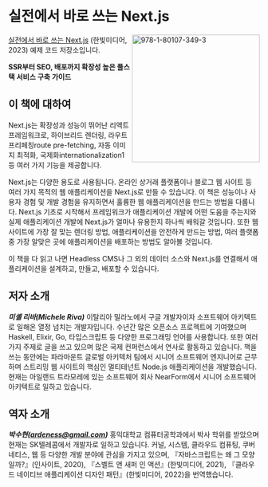 # 실전에서 바로 쓰는 Next.js

<a href="https://www.packtpub.com/product/real-world-next-js/9781801073493"><img src="https://static.packt-cdn.com/products/9781801073493/cover/smaller" alt="978-1-80107-349-3	" height="256px" align="right"></a>

[실전에서 바로 쓰는 Next.js](https://www.packtpub.com/product/real-world-next-js/9781801073493) (한빛미디어, 2023) 예제 코드 저장소입니다.

**SSR부터 SEO, 배포까지 확장성 높은 풀스택 서비스 구축 가이드**

## 이 책에 대하여

Next.js는 확장성과 성능이 뛰어난 리액트 프레임워크로, 하이브리드 렌더링, 라우트 프리페칭route pre-fetching, 자동 이미지 최적화, 국제화internationalization1 등 여러 가지 기능을 제공합니다.

Next.js는 다양한 용도로 사용됩니다. 온라인 상거래 플랫폼이나 블로그 웹 사이트 등 여러 가지 목적의 웹 애플리케이션을 Next.js로 만들 수 있습니다. 이 책은 성능이나 사용자 경험 및 개발 경험을 유지하면서 훌륭한 웹 애플리케이션을 만드는 방법을 다룹니다. Next.js 기초로 시작해서 프레임워크가 애플리케이션 개발에 어떤 도움을 주는지와 실제 애플리케이션 개발에 Next.js가 얼마나 유용한지 하나씩 배워갈 것입니다. 또한 웹 사이트에 가장 잘 맞는 렌더링 방법, 애플리케이션을 안전하게 만드는 방법, 여러 플랫폼 중 가장 알맞은 곳에 애플리케이션을 배포하는 방법도 알아볼 것입니다.

이 책을 다 읽고 나면 Headless CMS나 그 외의 데이터 소스와 Next.js를 연결해서 애플리케이션을 설계하고, 만들고, 배포할 수 있습니다.

## 저자 소개
***미셸 리바(Michele Riva)***
이탈리아 밀라노에서 구글 개발자이자 소프트웨어 아키텍트로 일해온 열정 넘치는 개발자입니다. 수년간 많은 오픈소스 프로젝트에 기여했으며 Haskell, Elixir, Go, 타입스크립트 등 다양한 프로그래밍 언어를 사용합니다. 또한 여러 가지 주제로 글을 쓰고 있으며 많은 국제 컨퍼런스에서 연사로 활동하고 있습니다. 책을 쓰는 동안에는 파라마운트 글로벌 아키텍처 팀에서 시니어 소프트웨어 엔지니어로 근무하며 스트리밍 웹 사이트의 핵심인 멀티테넌트 Node.js 애플리케이션을 개발했습니다. 현재는 아일랜드 트라모레에 있는 소프트웨어 회사 NearForm에서 시니어 소프트웨어 아키텍트로 일하고 있습니다.

## 역자 소개
***박수현(ardeness@gmail.com)***
홍익대학교 컴퓨터공학과에서 박사 학위를 받았으며 현재는 SK텔레콤에서 개발자로 일하고 있습니다. 커널, 시스템, 클라우드 컴퓨팅, 쿠버네티스, 웹 등 다양한 개발 분야에 관심을 가지고 있으며, 『자바스크립트는 왜 그 모양일까?』(인사이트, 2020), 『스벨트 앤 새퍼 인 액션』(한빛미디어, 2021), 『클라우드 네이티브 애플리케이션 디자인 패턴』(한빛미디어, 2022)을 번역했습니다.
